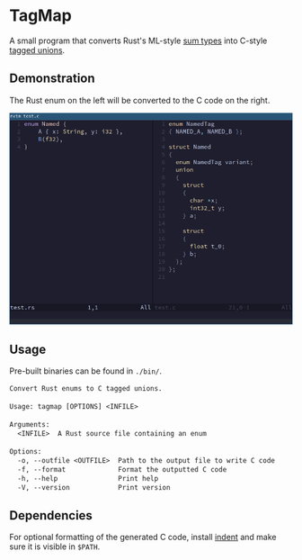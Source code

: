 # TagMap

A small program that converts Rust's ML-style [sum types](https://doc.rust-lang.org/book/ch06-01-defining-an-enum.html) into C-style
[tagged unions](https://en.wikipedia.org/wiki/Tagged_union).

## Demonstration
The Rust enum on the left will be converted to the C code on the right.

![demo](./static/demo.png)

## Usage
Pre-built binaries can be found in `./bin/`.

```
Convert Rust enums to C tagged unions.

Usage: tagmap [OPTIONS] <INFILE>

Arguments:
  <INFILE>  A Rust source file containing an enum

Options:
  -o, --outfile <OUTFILE>  Path to the output file to write C code
  -f, --format             Format the outputted C code
  -h, --help               Print help
  -V, --version            Print version
```

## Dependencies

For optional formatting of the generated C code, install [indent](https://www.gnu.org/software/indent/)
and make sure it is visible in `$PATH`.
